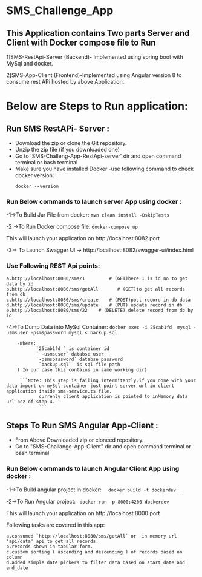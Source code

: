 # SMS_Challenge_App

## This Application contains Two parts Server and Client with Docker compose file to Run
1]SMS-RestApi-Server (Backend)- Implemented using spring boot with MySql and docker.

2]SMS-App-Client (Frontend)-Implemented using Angular version 8 to consume rest APi hosted by above Application.

# Below are Steps to Run application:
## Run SMS RestAPi- Server :

- Download the zip or clone the Git repository.
- Unzip the zip file (if you downloaded one)
- Go to 'SMS-Challeng-App-RestApi-server' dir and open command terminal or bash terminal
- Make sure you have installed Docker
-use following command to check docker version:
    ```
    docker --version
    
    ```
### Run Below commands to launch server App using docker :
-1->To Build Jar File from docker: ``` mvn clean install -DskipTests ```

-2 ->To Run Docker compose file: ``` docker-compose up  ```

 This will launch your application on http://localhost:8082  port 
 
 -3-> To Launch Swagger UI -> http://localhost:8082/swagger-ui/index.html
 
 ### Use Following REST Api points:
    a.http://localhost:8080/sms/1         # (GET)here 1 is id no to get data by id
    b.http://localhost:8080/sms/getAll       # (GET)to get all records from db
    c.http://localhost:8080/sms/create    # (POST)post record in db data 
    d.http://localhost:8080/sms/update    # (PUT) update record in db
    e.http://localhost:8080/sms/22    # (DELETE) delete record from db by id
    
  
 -4->To Dump Data into MySql Container: ``` docker exec -i 25cab1fd  mysql -usmsuser -psmspassword mysql < backup.sql  ```
 
        -Where:
               `25cab1fd ` is container id
               ` -usmsuser` databse user
               `-psmspassword` databse password 
                `backup.sql`  is sql file path     
        ( In our case this contains in same working dir)
        
         ```Note: This step is failing intermitantly.if you done with your data import on mySql container just point server url in client application inside sms-service.ts file.
                currenly client application is pointed to inMemory data url bcz of step 4.
                ```
           
              
 ## Steps To Run SMS Angular App-Client : 
 
- From Above Downloaded  zip or cloneed repository.
- Go to "SMS-Challange-App-Client" dir and open command terminal or bash terminal
### Run Below commands to launch Angular Client App using docker :
-1->To Build angular project in docker:   ```   docker build -t dockerdev .   ```

-2->To Run Angular project:   ```  docker run -p 8000:4200 dockerdev   ```

This will launch your application on http://localhost:8000  port 


Following tasks are covered in this app:

    a.consumed `http://localhost:8080/sms/getAll` or  in memory url 'api/data' api to get all records.
    b.records shown in tabular form.
    c.custom sorting ( ascending and descending ) of records based on column
    d.added simple date pickers to filter data based on start_date and end_date


 
 
